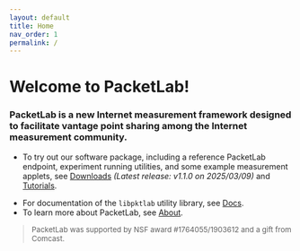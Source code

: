 ```yaml
---
layout: default
title: Home
nav_order: 1
permalink: /
---
```


<style>
.footer {
    font-size: small;
}
</style>

# Welcome to PacketLab!

### PacketLab is a new Internet measurement framework designed to facilitate vantage point sharing among the Internet measurement community.

- To try out our software package, including a reference PacketLab endpoint, experiment running utilities, and some example measurement applets, see [Downloads](/download/) *(Latest release: v1.1.0 on 2025/03/09)* and [Tutorials](/tutorial/).

<!--
> Cooperating with [EdgeNet](https://www.edge-net.org/), users can now run example measurement applets on external PacketLab endpoints. See [Tutorials](/tutorial/) for more information.
-->

- For documentation of the `libpktlab` utility library, see [Docs](/docs/).
- To learn more about PacketLab, see [About](/about/).

<!--
<style>
iframe {
    aspect-ratio: 16 / 9;
    height: 90%;
    width: 90%;
    border-style: hidden;
}
</style>
<p style="text-align:center"><iframe src="map.html"></iframe></p>
> PacketLab is supported by NSF award #1764055/1903612 and a gift from Comcast.
-->

> <div class="footer">PacketLab was supported by NSF award #1764055/1903612 and a gift from Comcast.</div>